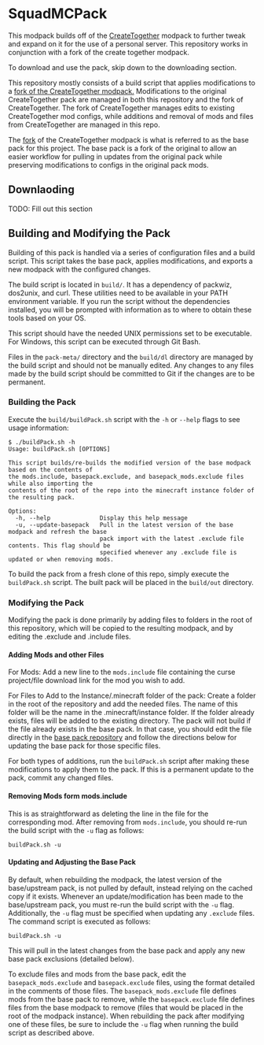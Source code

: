 # SquadMCPack

This modpack builds off of the [CreateTogether](https://github.com/NillerMedDild/CreateTogether) modpack to further tweak and expand on it for the use of a personal server. This repository works in conjunction with a fork of the create together modpack.

To download and use the pack, skip down to the downloading section.

This repository mostly consists of a build script that applies modifications to a [fork of the CreateTogether modpack.](https://github.com/Kytech/CreateTogether) Modifications to the original CreateTogether pack are managed in both this repository and the fork of CreateTogether. The fork of CreateTogether manages edits to existing CreateTogether mod configs, while additions and removal of mods and files from CreateTogether are managed in this repo.

The [fork](https://github.com/Kytech/CreateTogether) of the CreateTogether modpack is what is referred to as the base pack for this project. The base pack is a fork of the original to allow an easier workflow for pulling in updates from the original pack while preserving modifications to configs in the original pack mods.

## Downlaoding

TODO: Fill out this section
## Building and Modifying the Pack

Building of this pack is handled via a series of configuration files and a build script. This script takes the base pack, applies modifications, and exports a new modpack with the configured changes.

The build script is located in `build/`. It has a dependency of packwiz, dos2unix, and curl. These utilities need to be available in your PATH environment variable. If you run the script without the dependencies installed, you will be prompted with information as to where to obtain these tools based on your OS.

This script should have the needed UNIX permissions set to be executable. For Windows, this script can be executed
through Git Bash.

Files in the `pack-meta/` directory and the `build/dl` directory are managed by the build script and should not be manually edited. Any changes to any files made by the build script should be committed to Git if the changes are to be permanent.

### Building the Pack

Execute the `build/buildPack.sh` script with the `-h` or `--help` flags to see usage information:

```
$ ./buildPack.sh -h
Usage: buildPack.sh [OPTIONS]

This script builds/re-builds the modified version of the base modpack based on the contents of
the mods.include, basepack.exclude, and basepack_mods.exclude files while also importing the
contents of the root of the repo into the minecraft instance folder of the resulting pack.

Options:
  -h, --help              Display this help message
  -u, --update-basepack   Pull in the latest version of the base modpack and refresh the base
                          pack import with the latest .exclude file contents. This flag should be
                          specified whenever any .exclude file is updated or when removing mods.
```

To build the pack from a fresh clone of this repo, simply execute the `buildPack.sh` script. The built pack will
be placed in the `build/out` directory.

### Modifying the Pack

Modifying the pack is done primarily by adding files to folders in the root of this repository, which will be copied
to the resulting modpack, and by editing the .exclude and .include files.

#### Adding Mods and other Files

For Mods: Add a new line to the `mods.include` file containing the curse project/file download link for the mod you wish to add.

For Files to Add to the Instance/.minecraft folder of the pack: Create a folder in the root of the repository and add the needed files. The name of this folder will be the name in the .minecraft/instance folder. If the folder already exists, files will be added to the existing directory. The pack will not build if the file already exists in the base pack. In that case, you should edit the file directly in the [base pack repository](https://github.com/Kytech/CreateTogether) and follow the directions below for updating the base pack for those specific files.

For both types of additions, run the `buildPack.sh` script after making these modifications to apply them to the pack. If this is a permanent update to the pack, commit any changed files.

#### Removing Mods form mods.include

This is as straightforward as deleting the line in the file for the corresponding mod. After removing from `mods.include`, you should re-run the build script with the `-u` flag as follows:

```
buildPack.sh -u
```

#### Updating and Adjusting the Base Pack

By default, when rebuilding the modpack, the latest version of the base/upstream pack, is not pulled by default, instead relying on the cached copy if it exists. Whenever an update/modification has been made to the base/upstream pack, you must re-run the build script with the `-u` flag. Additionally, the `-u` flag must be specified when updating any `.exclude` files. The command script is executed as follows:

```
buildPack.sh -u
```

This will pull in the latest changes from the base pack and apply any new base pack exclusions (detailed below).

To exclude files and mods from the base pack, edit the `basepack_mods.exclude` and `basepack.exclude` files, using the format detailed in the comments of those files. The `basepack_mods.exclude` file defines mods from the base pack to remove, while the `basepack.exclude` file defines files from the base modpack to remove (files that would be placed in the root of the modpack instance). When rebuilding the pack after modifying one of these files, be sure to include the `-u` flag when running the build script as described above.